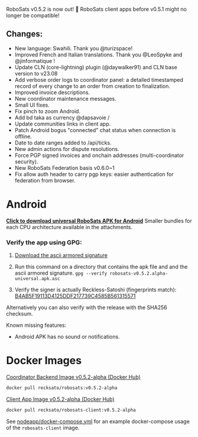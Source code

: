 RoboSats v0.5.2 is now out! :rocket: RoboSats client apps before v0.5.1 might no longer be compatible!

## Changes:
- New language: Swahili. Thank you @turizspace!
- Improved French and Italian translations. Thank you @LeoSpyke and @jinformatique !
- Update CLN (core-lightning) plugin (@daywalker91) and CLN base version to v23.08
- Add verbose order logs to coordinator panel: a detailed timestamped record of every change to an order from creation to finalization.
- Improved invoice descriptions.
- New coordinator maintenance messages.
- Small UI fixes.
- Fix pinch to zoom Android.
- Add bd taka as currency @dapsavoie /
- Update communities links in client app.
- Patch Android bogus "connected" chat status when connection is offline.
- Date to date ranges added to /api/ticks.
- New admin actions for dispute resolutions.
- Force PGP signed invoices and onchain addresses (multi-coordinator security).
- New RoboSats Federation basis v0.6.0~1
- Fix allow auth header to carry pgp keys: easier authentication for federation from browser.

# Android

**[Click to download universal RoboSats APK for Android](https://github.com/RoboSats/robosats/releases/download/v0.5.2-alpha/robosats-v0.5.2.alpha-universal.apk)**
Smaller bundles for each CPU architecture available in the attachments.

### Verify the app using GPG:

1. [Download the ascii armored signature](https://github.com/Reckless-Satoshi/robosats/releases/download/v0.5.2-alpha/robosats-v0.5.2.alpha-universal.apk.asc)

2. Run this command on a directory that contains the apk file and and the ascii armored signature.
`gpg --verify robosats-v0.5.2.alpha-universal.apk.asc`

3. Verify the signer is actually Reckless-Satoshi (fingerprints match): [B4AB5F19113D4125DDF217739C4585B561315571](https://keys.openpgp.org/vks/v1/by-fingerprint/B4AB5F19113D4125DDF217739C4585B561315571)

Alternatively you can also verify with the release with the SHA256 checksum.

Known missing features:
- Android APK has no sound or notifications.


# Docker Images

[Coordinator Backend Image v0.5.2-alpha (Docker Hub)](https://hub.docker.com/r/recksato/robosats/tags?page=1&name=v0.5.2-alpha)


```bash
docker pull recksato/robosats:v0.5.2-alpha
```

[Client App Image v0.5.2-alpha (Docker Hub)](https://hub.docker.com/r/recksato/robosats-client/tags?page=1&name=v0.5.2-alpha)

```bash
docker pull recksato/robosats-client:v0.5.2-alpha
```

See [nodeapp/docker-compose.yml](https://github.com/Reckless-Satoshi/robosats/blob/2cd9d748706a8dcc0f03006b483acc6000e0572a/nodeapp/docker-compose.yml) for an example docker-compose usage of the `robosats-client` image.

